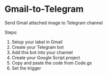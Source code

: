 # Gmail-to-Telegram
Send Gmail attached image to Telegram channel

Steps:
1. Setup your label in Gmail
2. Create your Telegram bot
3. Add this bot into your channel
4. Create your Google Script project
5. Copy and paste the code from Code.gs
6. Set the trigger
